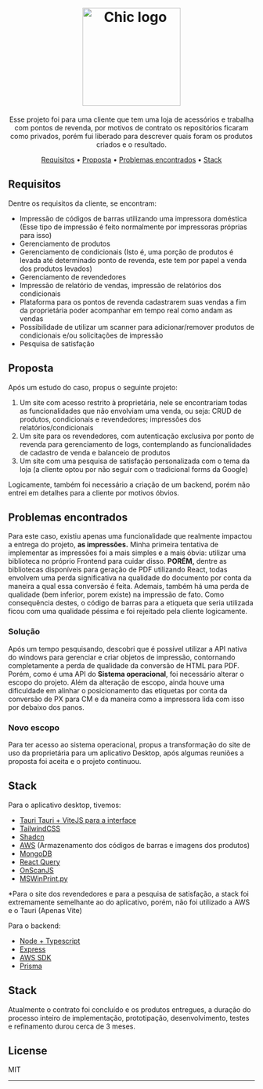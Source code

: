 <!-- markdownlint-configure-file {
  "MD013": {
    "code_blocks": false,
    "tables": false
  },
  "MD033": false,
  "MD041": false
} -->

<h1 align="center">
  <br>
 <img src="https://github.com/Verdant31/CHIC.-Acessorios/assets/71015476/a057642a-dc3b-4e5c-b154-25ada3b6663c" alt="Chic logo" width="200">
</h1>

<p align="center">
  Esse projeto foi para uma cliente que tem uma loja de acessórios e trabalha com pontos de revenda, por motivos de contrato os repositórios ficaram como privados, porém
  fui liberado para descrever quais foram os produtos criados e o resultado.
</p>

<div align="center">
  
[Requisitos](#requsitos) •
[Proposta](#proposta) •
[Problemas encontrados](#problems) •
[Stack](#stack) 

</div>

<a name="requsitos"></a>

## Requisitos

Dentre os requisitos da cliente, se encontram:

- Impressão de códigos de barras utilizando uma impressora doméstica (Esse tipo de impressão é feito normalmente por impressoras próprias para isso)
- Gerenciamento de produtos
- Gerenciamento de condicionais (Isto é, uma porção de produtos é levada até determinado ponto de revenda, este tem por papel a venda dos produtos levados)
- Gerenciamento de revendedores
- Impressão de relatório de vendas, impressão de relatórios dos condicionais
- Plataforma para os pontos de revenda cadastrarem suas vendas a fim da proprietária poder acompanhar em tempo real como andam as vendas
- Possibilidade de utilizar um scanner para adicionar/remover produtos de condicionais e/ou solicitações de impressão
- Pesquisa de satisfação

<a name="proposta"></a>

## Proposta

Após um estudo do caso, propus o seguinte projeto:
1. Um site com acesso restrito à proprietária, nele se encontrariam todas as funcionalidades que não envolviam uma venda, ou seja: CRUD de produtos, condicionais e revendedores; impressões dos relatórios/condicionais
2. Um site para os revendedores, com autenticação exclusiva por ponto de revenda para gerenciamento de logs, contemplando as funcionalidades de cadastro de venda e balanceio de produtos
3. Um site com uma pesquisa de satisfação personalizada com o tema da loja (a cliente optou por não seguir com o tradicional forms da Google)

Logicamente, também foi necessário a criação de um backend, porém não entrei em detalhes para a cliente por motivos óbvios.

<a name="problems"></a>

## Problemas encontrados

Para este caso, existiu apenas uma funcionalidade que realmente impactou a entrega do projeto, **as impressões.**
Minha primeira tentativa de implementar as impressões foi a mais simples e a mais óbvia: utilizar uma biblioteca no próprio Frontend para cuidar disso.
**PORÉM,** dentre as bibliotecas disponíveis para geração de PDF utilizando React, todas envolvem uma perda significativa na qualidade do documento por conta da maneira a qual essa conversão é feita. Ademais, também há uma perda de qualidade (bem inferior, porem existe) na impressão de fato. Como consequência destes, o código de barras para a
etiqueta que seria utilizada ficou com uma qualidade péssima e foi rejeitado pela cliente logicamente.

### Solução
Após um tempo pesquisando, descobri que é possível utilizar a API nativa do windows para gerenciar e criar objetos de impressão, contornando completamente a perda de qualidade da conversão de HTML para PDF. Porém, como é uma API do **Sistema operacional**, foi necessário alterar o escopo do projeto.
Além da alteração de escopo, ainda houve uma dificuldade em alinhar o posicionamento das etiquetas por conta da conversão de PX para CM e da maneira como a impressora lida com isso por debaixo dos panos.

### Novo escopo
Para ter acesso ao sistema operacional, propus a transformação do site de uso da proprietária para um aplicativo Desktop, após algumas reuniões a proposta foi aceita e o projeto continuou.

<a name="stack"></a>

## Stack
Para o aplicativo desktop, tivemos:
- [Tauri Tauri + ViteJS para a interface](https://tauri.app/)
- [TailwindCSS](https://tailwindcss.com/)
- [Shadcn](https://ui.shadcn.com/)
- [AWS](https://aws.amazon.com/) (Armazenamento dos códigos de barras e imagens dos produtos)
- [MongoDB](https://www.mongodb.com/)
- [React Query](https://tanstack.com/query/v3)
- [OnScanJS](https://github.com/axenox/onscan.js/)
- [MSWinPrint.py](https://newcenturycomputers.net/projects/mswinprint.html)

*Para o site dos revendedores e para a pesquisa de satisfação, a stack foi extremamente semelhante ao do aplicativo, porém, não foi utilizado a AWS e o Tauri (Apenas Vite)

Para o backend:
- [Node + Typescript](https://nodejs.org/en)
- [Express](https://expressjs.com/)
- [AWS SDK](https://www.npmjs.com/package/@aws-sdk/client-s3)
- [Prisma](https://www.prisma.io/)
  
<a name="final"></a>
## Stack
Atualmente o contrato foi concluído e os produtos entregues, a duração do processo inteiro de implementação, prototipação, desenvolvimento, testes e refinamento durou cerca de 3 meses.


## License

MIT

---
